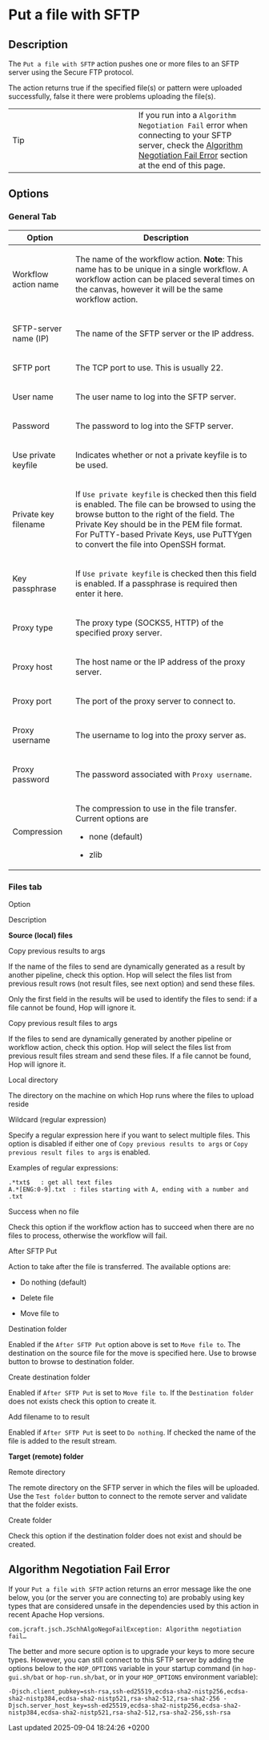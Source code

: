 <div id="header">

# Put a file with SFTP

</div>

<div id="content">

<div class="sect1">

## Description

<div class="sectionbody">

<div class="paragraph">

The `Put a file with SFTP` action pushes one or more files to an SFTP server using the Secure FTP protocol.

</div>

<div class="paragraph">

The action returns true if the specified file(s) or pattern were uploaded successfully, false it there were problems uploading the file(s).

</div>

<div class="admonitionblock tip">

<table>
<colgroup>
<col style="width: 50%" />
<col style="width: 50%" />
</colgroup>
<tbody>
<tr class="odd">
<td><div class="title">
Tip
</div></td>
<td>If you run into a <code>Algorithm Negotiation Fail</code> error when connecting to your SFTP server, check the <a href="#negotiation_error">Algorithm Negotiation Fail Error</a> section at the end of this page.</td>
</tr>
</tbody>
</table>

</div>

</div>

</div>

<div class="sect1">

## Options

<div class="sectionbody">

<div class="sect2">

### General Tab

<table>
<colgroup>
<col style="width: 25%" />
<col style="width: 75%" />
</colgroup>
<thead>
<tr class="header">
<th>Option</th>
<th>Description</th>
</tr>
</thead>
<tbody>
<tr class="odd">
<td><p>Workflow action name</p></td>
<td><p>The name of the workflow action. <strong>Note</strong>: This name has to be unique in a single workflow. A workflow action can be placed several times on the canvas, however it will be the same workflow action.</p></td>
</tr>
<tr class="even">
<td><p>SFTP-server name (IP)</p></td>
<td><p>The name of the SFTP server or the IP address.</p></td>
</tr>
<tr class="odd">
<td><p>SFTP port</p></td>
<td><p>The TCP port to use. This is usually 22.</p></td>
</tr>
<tr class="even">
<td><p>User name</p></td>
<td><p>The user name to log into the SFTP server.</p></td>
</tr>
<tr class="odd">
<td><p>Password</p></td>
<td><p>The password to log into the SFTP server.</p></td>
</tr>
<tr class="even">
<td><p>Use private keyfile</p></td>
<td><p>Indicates whether or not a private keyfile is to be used.</p></td>
</tr>
<tr class="odd">
<td><p>Private key filename</p></td>
<td><p>If <code>Use private keyfile</code> is checked then this field is enabled. The file can be browsed to using the browse button to the right of the field. The Private Key should be in the PEM file format. For PuTTY-based Private Keys, use PuTTYgen to convert the file into OpenSSH format.</p></td>
</tr>
<tr class="even">
<td><p>Key passphrase</p></td>
<td><p>If <code>Use private keyfile</code> is checked then this field is enabled. If a passphrase is required then enter it here.</p></td>
</tr>
<tr class="odd">
<td><p>Proxy type</p></td>
<td><p>The proxy type (SOCKS5, HTTP) of the specified proxy server.</p></td>
</tr>
<tr class="even">
<td><p>Proxy host</p></td>
<td><p>The host name or the IP address of the proxy server.</p></td>
</tr>
<tr class="odd">
<td><p>Proxy port</p></td>
<td><p>The port of the proxy server to connect to.</p></td>
</tr>
<tr class="even">
<td><p>Proxy username</p></td>
<td><p>The username to log into the proxy server as.</p></td>
</tr>
<tr class="odd">
<td><p>Proxy password</p></td>
<td><p>The password associated with <code>Proxy username</code>.</p></td>
</tr>
<tr class="even">
<td><p>Compression</p></td>
<td><div class="content">
<div class="paragraph">
<p>The compression to use in the file transfer. Current options are</p>
</div>
<div class="ulist">
<ul>
<li><p>none (default)</p></li>
<li><p>zlib</p></li>
</ul>
</div>
</div></td>
</tr>
</tbody>
</table>

</div>

<div class="sect2">

### Files tab

Option

</div>

</div>

</div>

</div>

Description

**Source (local) files**

Copy previous results to args

If the name of the files to send are dynamically generated as a result by another pipeline, check this option. Hop will select the files list from previous result rows (not result files, see next option) and send these files.

Only the first field in the results will be used to identify the files to send: if a file cannot be found, Hop will ignore it.

Copy previous result files to args

If the files to send are dynamically generated by another pipeline or workflow action, check this option. Hop will select the files list from previous result files stream and send these files. If a file cannot be found, Hop will ignore it.

Local directory

The directory on the machine on which Hop runs where the files to upload reside

Wildcard (regular expression)

<div class="content">

<div class="paragraph">

Specify a regular expression here if you want to select multiple files. This option is disabled if either one of `Copy previous results to args` or `Copy previous result files to args` is enabled.

</div>

<div class="paragraph">

Examples of regular expressions:

</div>

<div class="listingblock">

<div class="content">

``` highlight
.*txt$   : get all text files
A.*[ENG:0-9].txt  : files starting with A, ending with a number and .txt
```

</div>

</div>

</div>

Success when no file

Check this option if the workflow action has to succeed when there are no files to process, otherwise the workflow will fail.

After SFTP Put

<div class="content">

<div class="paragraph">

Action to take after the file is transferred. The available options are:

</div>

<div class="ulist">

  - Do nothing (default)

  - Delete file

  - Move file to

</div>

</div>

Destination folder

Enabled if the `After SFTP Put` option above is set to `Move file to`. The destination on the source file for the move is specified here. Use to browse button to browse to destination folder.

Create destination folder

Enabled if `After SFTP Put` is set to `Move file to`. If the `Destination folder` does not exists check this option to create it.

Add filename to to result

Enabled if `After SFTP Put` is seet to `Do nothing`. If checked the name of the file is added to the result stream.

**Target (remote) folder**

Remote directory

The remote directory on the SFTP server in which the files will be uploaded. Use the `Test folder` button to connect to the remote server and validate that the folder exists.

Create folder

Check this option if the destination folder does not exist and should be created.

<div class="sect1">

## Algorithm Negotiation Fail Error

<div class="sectionbody">

<div class="paragraph">

If your `Put a file with SFTP` action returns an error message like the one below, you (or the server you are connecting to) are probably using key types that are considered unsafe in the dependencies used by this action in recent Apache Hop versions.

</div>

<div class="paragraph">

`com.jcraft.jsch.JSchhAlgoNegoFailException: Algorithm negotiation fail…​`

</div>

<div class="paragraph">

The better and more secure option is to upgrade your keys to more secure types. However, you can still connect to this SFTP server by adding the options below to the `HOP_OPTIONS` variable in your startup command (in `hop-gui.sh/bat` or `hop-run.sh/bat`, or in your `HOP_OPTIONS` environment variable):

</div>

<div class="paragraph">

`-Djsch.client_pubkey=ssh-rsa,ssh-ed25519,ecdsa-sha2-nistp256,ecdsa-sha2-nistp384,ecdsa-sha2-nistp521,rsa-sha2-512,rsa-sha2-256 -Djsch.server_host_key=ssh-ed25519,ecdsa-sha2-nistp256,ecdsa-sha2-nistp384,ecdsa-sha2-nistp521,rsa-sha2-512,rsa-sha2-256,ssh-rsa`

</div>

</div>

</div>

<div id="footer">

<div id="footer-text">

Last updated 2025-09-04 18:24:26 +0200

</div>

</div>
